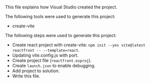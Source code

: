 This file explains how Visual Studio created the project.

The following tools were used to generate this project:
- create-vite

The following steps were used to generate this project:
- Create react project with create-vite: `npm init --yes vite@latest reactfront -- --template=react`.
- Updating vite.config.js with port.
- Create project file (`reactfront.esproj`).
- Create `launch.json` to enable debugging.
- Add project to solution.
- Write this file.
